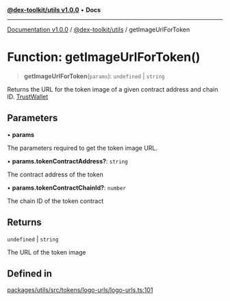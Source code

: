 [**@dex-toolkit/utils v1.0.0**](../README.md) • **Docs**

***

[Documentation v1.0.0](../../../packages.md) / [@dex-toolkit/utils](../README.md) / getImageUrlForToken

# Function: getImageUrlForToken()

> **getImageUrlForToken**(`params`): `undefined` \| `string`

Returns the URL for the token image of a given contract address and chain ID.
[TrustWallet](https://github.com/trustwallet/assets/tree/master/blockchains)

## Parameters

• **params**

The parameters required to get the token image URL.

• **params.tokenContractAddress?**: `string`

The contract address of the token

• **params.tokenContractChainId?**: `number`

The chain ID of the token contract

## Returns

`undefined` \| `string`

The URL of the token image

## Defined in

[packages/utils/src/tokens/logo-urls/logo-urls.ts:101](https://github.com/niZmosis/dex-toolkit/blob/3d8b41b44787b30fbea5de3ab4737662ffb61bc8/packages/utils/src/tokens/logo-urls/logo-urls.ts#L101)
